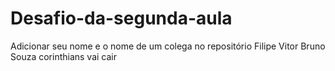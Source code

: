 # Desafio-da-segunda-aula
Adicionar seu nome e o nome de um colega no repositório
Filipe Vitor
Bruno Souza
corinthians vai cair
